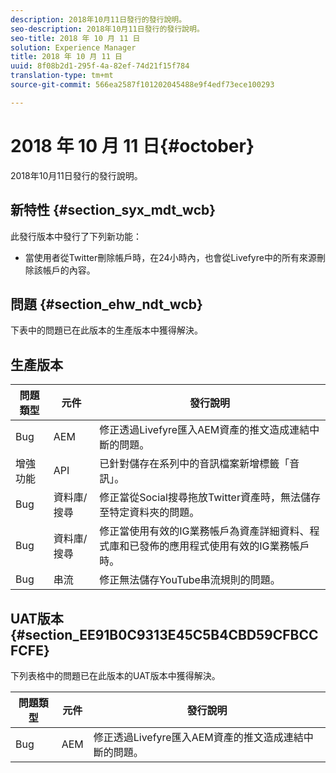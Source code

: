 ```yaml
---
description: 2018年10月11日發行的發行說明。
seo-description: 2018年10月11日發行的發行說明。
seo-title: 2018 年 10 月 11 日
solution: Experience Manager
title: 2018 年 10 月 11 日
uuid: 8f08b2d1-295f-4a-82ef-74d21f15f784
translation-type: tm+mt
source-git-commit: 566ea2587f101202045488e9f4edf73ece100293

---
```



# 2018 年 10 月 11 日{#october}

2018年10月11日發行的發行說明。

## 新特性 {#section_syx_mdt_wcb}

此發行版本中發行了下列新功能：

* 當使用者從Twitter刪除帳戶時，在24小時內，也會從Livefyre中的所有來源刪除該帳戶的內容。

## 問題 {#section_ehw_ndt_wcb}

下表中的問題已在此版本的生產版本中獲得解決。

## 生產版本

| **問題類型** | **元件** | **發行說明** |
|---|---|---|
| Bug | AEM | 修正透過Livefyre匯入AEM資產的推文造成連結中斷的問題。 |
| 增強功能 | API | 已針對儲存在系列中的音訊檔案新增標籤「音訊」。 |
| Bug | 資料庫/搜尋 | 修正當從Social搜尋拖放Twitter資產時，無法儲存至特定資料夾的問題。 |
| Bug | 資料庫/搜尋 | 修正當使用有效的IG業務帳戶為資產詳細資料、程式庫和已發佈的應用程式使用有效的IG業務帳戶時。 |
| Bug | 串流 | 修正無法儲存YouTube串流規則的問題。 |

## UAT版本 {#section_EE91B0C9313E45C5B4CBD59CFBCCFCFE}

下列表格中的問題已在此版本的UAT版本中獲得解決。

| **問題類型** | **元件** | **發行說明** |
|---|---|---|
| Bug | AEM | 修正透過Livefyre匯入AEM資產的推文造成連結中斷的問題。 |

